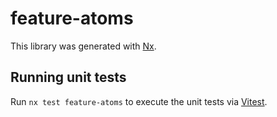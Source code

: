 # feature-atoms

This library was generated with [Nx](https://nx.dev).

## Running unit tests

Run `nx test feature-atoms` to execute the unit tests via [Vitest](https://vitest.dev/).
